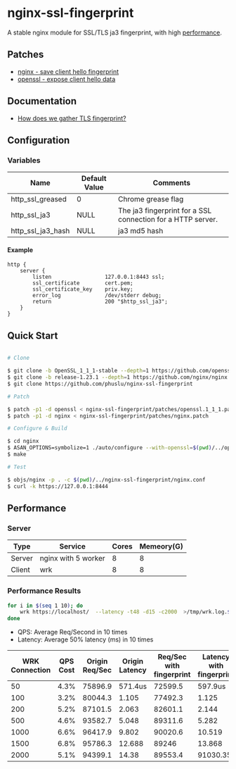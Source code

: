 # nginx-ssl-fingerprint

A stable nginx module for SSL/TLS ja3 fingerprint, with high [performance](#performance).

## Patches
 - [nginx - save client hello fingerprint](patches/nginx.patch)
 - [openssl - expose client hello data](patches/openssl.1_1_1.patch)

## Documentation

- [How does we gather TLS fingerprint?](./howto.md)


## Configuration

### Variables

| Name              | Default Value | Comments                                                    |
| ----------------- | ------------- | ----------------------------------------------------------- |
| http_ssl_greased  | 0             | Chrome grease flag                                          |
| http_ssl_ja3      | NULL          | The ja3 fingerprint for a SSL connection for a HTTP server. |
| http_ssl_ja3_hash | NULL          | ja3 md5 hash                                                |

#### Example

```nginx
http {
    server {
        listen                 127.0.0.1:8443 ssl;
        ssl_certificate        cert.pem;
        ssl_certificate_key    priv.key;
        error_log              /dev/stderr debug;
        return                 200 "$http_ssl_ja3";
    }
}
```

## Quick Start

```bash

# Clone

$ git clone -b OpenSSL_1_1_1-stable --depth=1 https://github.com/openssl/openssl
$ git clone -b release-1.23.1 --depth=1 https://github.com/nginx/nginx
$ git clone https://github.com/phuslu/nginx-ssl-fingerprint

# Patch

$ patch -p1 -d openssl < nginx-ssl-fingerprint/patches/openssl.1_1_1.patch
$ patch -p1 -d nginx < nginx-ssl-fingerprint/patches/nginx.patch

# Configure & Build

$ cd nginx
$ ASAN_OPTIONS=symbolize=1 ./auto/configure --with-openssl=$(pwd)/../openssl --add-module=$(pwd)/../nginx-ssl-fingerprint --with-http_ssl_module --with-stream_ssl_module --with-debug --with-stream --with-cc-opt="-fsanitize=address -O -fno-omit-frame-pointer" --with-ld-opt="-L/usr/local/lib -Wl,-E -lasan"
$ make

# Test

$ objs/nginx -p . -c $(pwd)/../nginx-ssl-fingerprint/nginx.conf
$ curl -k https://127.0.0.1:8444
```

## Performance 

### Server

| Type   | Service             | Cores | Memeory(G) |
| ------ | ------------------- | ----- | ---------- |
| Server | nginx with 5 worker | 8     | 8          |
| Client | wrk                 | 8     | 8          |

### Performance Results

```bash
for i in $(seq 1 10); do
    wrk https://localhost/  --latency -t48 -d15 -c2000  >/tmp/wrk.log.$i
done
```

- QPS: Average Req/Second in 10 times
- Latency: Average 50% latency (ms) in 10 times

| WRK Connection | QPS Cost | Origin Req/Sec | Origin Latency | Req/Sec with fingerprint | Latency with fingerprint |
| -------------- | -------- | -------------- | -------------- | ------------------------ | ------------------------ |
| 50             | 4.3%     | 75896.9        | 571.4us        | 72599.5                  | 597.9us                  |
| 100            | 3.2%     | 80044.3        | 1.105          | 77492.3                  | 1.125                    |
| 200            | 5.2%     | 87101.5        | 2.063          | 82601.1                  | 2.144                    |
| 500            | 4.6%     | 93582.7        | 5.048          | 89311.6                  | 5.282                    |
| 1000           | 6.6%     | 96417.9        | 9.802          | 90020.6                  | 10.519                   |
| 1500           | 6.8%     | 95786.3        | 12.688         | 89246                    | 13.868                   |
| 2000           | 5.1%     | 94399.1        | 14.38          | 89553.4                  | 91030.35                 |
